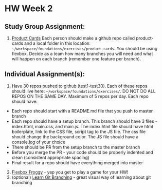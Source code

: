 # HW Week 2
## Study Group Assignment:
1. [Product Cards](https://github.com/nss-nightclass-projects/exercise-vault/blob/master/HTML_CSS_product_cards.md) Each person should make a github repo called product-cards and a local folder in this location: `~/workspace/foundations/exercises/product-cards`.  You should be using flexbox.  Decide as a team how many branches you will need and what will happen on each branch (remember one feature per branch).

## Individual Assignment(s):
1.  Have 30 repos pushed to github (test1-test30). Each of these repos should live here: `~/workspace/foundations/exercises/`.  DO NOT DO ALL REPOS ON THE SAME DAY.  Maximum of 5 repos per day.  Each repo should have:
  * Each repo should start with a README.md file that you push to master branch
  * Each repo should have a setup branch. This branch should have 3 files - index.html, main.css, and main.js. The index.html file should have html boilerplate, link to the CSS file, script tag to the JS file. The css file should change the background color.  The JS file should have a console.log of your choice
  * There should be PR from the setup branch to the master branch
  * Before you merge the PR - your code should be properly indented and clean (consistent appropriate spacing)
  * Final result for a repo should have everything merged into master

2.  [Flexbox Froggy](https://flexboxfroggy.com/) - yep you get to play a game for your HW!
3.  (optional) [Learn Git Branching](https://learngitbranching.js.org/?locale=en_US)  - great visual way of learning about git branching
